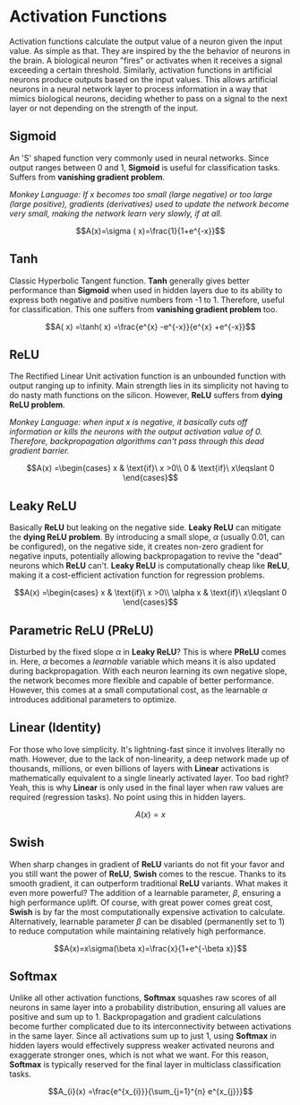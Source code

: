 # Activation Functions
Activation functions calculate the output value of a neuron given the input value. As simple as that. They are inspired by the the behavior of neurons in the brain. A biological neuron "fires" or activates when it receives a signal exceeding a certain threshold. Similarly, activation functions in artificial neurons produce outputs based on the input values. This allows artificial neurons in a neural network layer to process information in a way that mimics biological neurons, deciding whether to pass on a signal to the next layer or not depending on the strength of the input.

## Sigmoid
An 'S' shaped function very commonly used in neural networks. Since output ranges between 0 and 1, **Sigmoid** is useful for classification tasks. Suffers from **vanishing gradient problem**.

*Monkey Language: If* $x$  *becomes too small (large negative) or too large (large positive), gradients (derivatives) used to update the network become very small, making the network learn very slowly, if at all.*

$$A(x)=\sigma ( x)=\frac{1}{1+e^{-x}}$$

## Tanh
Classic Hyperbolic Tangent function. **Tanh** generally gives better performance than **Sigmoid** when used in hidden layers due to its ability to express both negative and positive numbers from -1 to 1. Therefore, useful for classification. This one suffers from **vanishing gradient problem** too.

$$A( x) =\tanh( x) =\frac{e^{x} -e^{-x}}{e^{x} +e^{-x}}$$

## ReLU
The Rectified Linear Unit activation function is an unbounded function with output ranging up to infinity. Main strength lies in its simplicity not having to do nasty math functions on the silicon. However, **ReLU** suffers from **dying ReLU problem**.

*Monkey Language: when input* $x$  *is negative, it basically cuts off information or kills the neurons with the output activation value of 0. Therefore, backpropagation algorithms can't pass through this dead gradient barrier.*

$$A(x) =\begin{cases}
x & \text{if}\ x >0\\
0 & \text{if}\ x\leqslant 0
\end{cases}$$

## Leaky ReLU
Basically **ReLU** but leaking on the negative side. **Leaky ReLU** can mitigate the **dying ReLU problem**. By introducing a small slope, $\alpha$ (usually 0.01, can be configured), on the negative side, it creates non-zero gradient for negative inputs, potentially allowing backpropagation to revive the "dead" neurons which **ReLU** can't. **Leaky ReLU** is computationally cheap like **ReLU**, making it a cost-efficient activation function for regression problems.

$$A(x) =\begin{cases}
x & \text{if}\ x >0\\
\alpha x & \text{if}\ x\leqslant 0
\end{cases}$$

## Parametric ReLU (PReLU)
Disturbed by the fixed slope $\alpha$ in **Leaky ReLU**? This is where **PReLU** comes in. Here, $\alpha$ becomes a *learnable* variable which means it is also updated during backpropagation. With each neuron learning its own negative slope, the network becomes more flexible and capable of better performance. However, this comes at a small computational cost, as the learnable $\alpha$ introduces additional parameters to optimize.

## Linear (Identity)
For those who love simplicity. It's lightning-fast since it involves literally no math. However, due to the lack of non-linearity, a deep network made up of thousands, millions, or even billions of layers with **Linear** activations is mathematically equivalent to a single linearly activated layer. Too bad right? Yeah, this is why **Linear** is only used in the final layer when raw values are required (regression tasks). No point using this in hidden layers.

$$A(x)=x$$

## Swish
When sharp changes in gradient of **ReLU** variants do not fit your favor and you still want the power of **ReLU**, **Swish** comes to the rescue. Thanks to its smooth gradient, it can outperform traditional **ReLU** variants. What makes it even more powerful? The addition of a learnable parameter, $\beta$, ensuring a high performance uplift. Of course, with great power comes great cost, **Swish** is by far the most computationally expensive activation to calculate. Alternatively, learnable parameter $\beta$ can be disabled (permanently set to 1) to reduce computation while maintaining relatively high performance.

$$A(x)=x\sigma(\beta x)=\frac{x}{1+e^{-\beta x}}$$

## Softmax
Unlike all other activation functions, **Softmax** squashes raw scores of all neurons in same layer into a probability distribution, ensuring all values are positive and sum up to 1. Backpropagation and gradient calculations become further complicated due to its interconnectivity between activations in the same layer. Since all activations sum up to just 1, using **Softmax** in hidden layers would effectively suppress weaker activated neurons and exaggerate stronger ones, which is not what we want. For this reason, **Softmax** is typically reserved for the final layer in multiclass classification tasks.

```math
A_{i}(x) =\frac{e^{x_{i}}}{\sum_{j=1}^{n} e^{x_{j}}}
```